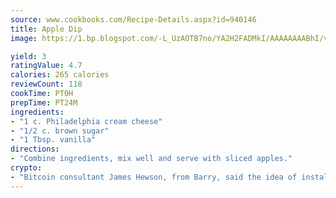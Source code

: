 ```yaml
---
source: www.cookbooks.com/Recipe-Details.aspx?id=940146
title: Apple Dip
image: https://1.bp.blogspot.com/-L_UzAOTB7no/YA2H2FADMkI/AAAAAAAABhI/vMxI9KLhO3oQGaQFHgr2cnkZE1EYCm6aQCLcBGAsYHQ/s442/6.png

yield: 3
ratingValue: 4.7
calories: 265 calories
reviewCount: 118
cookTime: PT0H
prepTime: PT24M
ingredients:
- "1 c. Philadelphia cream cheese"
- "1/2 c. brown sugar"
- "1 Tbsp. vanilla"
directions:
- "Combine ingredients, mix well and serve with sliced apples."
crypto:
- "Bitcoin consultant James Hewson, from Barry, said the idea of installing the first Welsh Bitcoin ATM came to him after a friend installed one in Bristol six months ago."
---
```

